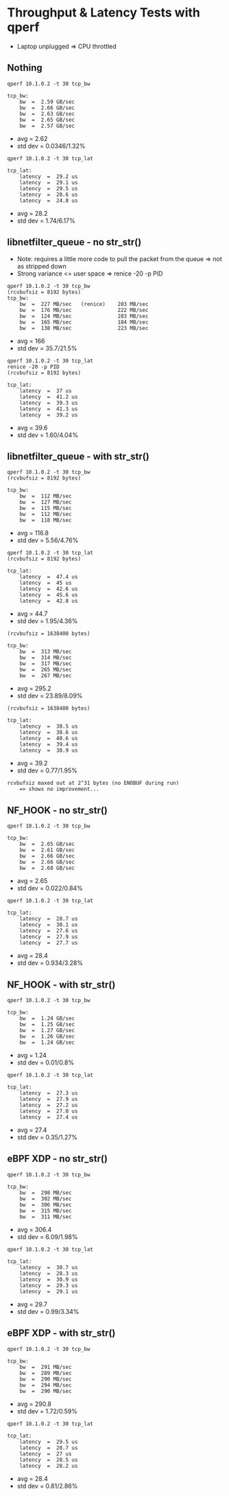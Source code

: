 # Throughput & Latency Tests with qperf

- Laptop unplugged => CPU throttled

## Nothing
```
qperf 10.1.0.2 -t 30 tcp_bw

tcp_bw:
    bw  =  2.59 GB/sec
    bw  =  2.66 GB/sec
    bw  =  2.63 GB/sec
    bw  =  2.65 GB/sec
    bw  =  2.57 GB/sec
```

- avg = 2.62
- std dev = 0.0346/1.32%

```
qperf 10.1.0.2 -t 30 tcp_lat

tcp_lat:
    latency  =  29.2 us
    latency  =  29.1 us
    latency  =  29.5 us
    latency  =  28.6 us
    latency  =  24.8 us
```

- avg = 28.2
- std dev = 1.74/6.17%

## libnetfilter_queue - no str_str()
- Note: requires a little more code to pull the packet from the queue => not as stripped down
- Strong variance <= user space => renice -20 -p PID

```
qperf 10.1.0.2 -t 30 tcp_bw
(rcvbufsiz = 8192 bytes)
tcp_bw:
    bw  =  227 MB/sec   (renice)    203 MB/sec
    bw  =  176 MB/sec               222 MB/sec
    bw  =  124 MB/sec               283 MB/sec
    bw  =  165 MB/sec               184 MB/sec
    bw  =  138 MB/sec               223 MB/sec
```

- avg = 166
- std dev = 35.7/21.5%

```
qperf 10.1.0.2 -t 30 tcp_lat
renice -20 -p PID
(rcvbufsiz = 8192 bytes)

tcp_lat:
    latency  =  37 us
    latency  =  41.2 us
    latency  =  39.3 us
    latency  =  41.3 us
    latency  =  39.2 us
```

- avg = 39.6
- std dev = 1.60/4.04%

## libnetfilter_queue - with str_str()

```
qperf 10.1.0.2 -t 30 tcp_bw
(rcvbufsiz = 8192 bytes)

tcp_bw:
    bw  =  112 MB/sec
    bw  =  127 MB/sec
    bw  =  115 MB/sec
    bw  =  112 MB/sec
    bw  =  118 MB/sec
```

- avg = 116.8
- std dev = 5.56/4.76%

```
qperf 10.1.0.2 -t 30 tcp_lat
(rcvbufsiz = 8192 bytes)

tcp_lat:
    latency  =  47.4 us
    latency  =  45 us
    latency  =  42.6 us
    latency  =  45.6 us
    latency  =  42.8 us
```

- avg = 44.7
- std dev = 1.95/4.36%

```
(rcvbufsiz = 1638400 bytes)

tcp_bw:
    bw  =  313 MB/sec
    bw  =  314 MB/sec
    bw  =  317 MB/sec
    bw  =  265 MB/sec
    bw  =  267 MB/sec
```

- avg = 295.2
- std dev = 23.89/8.09%

```
(rcvbufsiz = 1638400 bytes)

tcp_lat:
    latency  =  38.5 us
    latency  =  38.6 us
    latency  =  40.6 us
    latency  =  39.4 us
    latency  =  38.9 us
```

- avg = 39.2
- std dev = 0.77/1.95%

```
rcvbufsiz maxed out at 2^31 bytes (no ENOBUF during run)
    => shows no improvement...
```


## NF_HOOK - no str_str()
```
qperf 10.1.0.2 -t 30 tcp_bw

tcp_bw:
    bw  =  2.65 GB/sec
    bw  =  2.61 GB/sec
    bw  =  2.66 GB/sec
    bw  =  2.66 GB/sec
    bw  =  2.68 GB/sec
```

- avg = 2.65
- std dev = 0.022/0.84%

```
qperf 10.1.0.2 -t 30 tcp_lat

tcp_lat:
    latency  =  28.7 us
    latency  =  30.1 us
    latency  =  27.6 us
    latency  =  27.9 us
    latency  =  27.7 us
```

- avg = 28.4
- std dev = 0.934/3.28%

## NF_HOOK - with str_str()
```
qperf 10.1.0.2 -t 30 tcp_bw

tcp_bw:
    bw  =  1.24 GB/sec
    bw  =  1.25 GB/sec
    bw  =  1.27 GB/sec
    bw  =  1.26 GB/sec
    bw  =  1.24 GB/sec
```

- avg = 1.24
- std dev = 0.01/0.8%

```
qperf 10.1.0.2 -t 30 tcp_lat

tcp_lat:
    latency  =  27.3 us
    latency  =  27.9 us
    latency  =  27.2 us
    latency  =  27.0 us
    latency  =  27.4 us
```

- avg = 27.4
- std dev = 0.35/1.27%

## eBPF XDP - no str_str()
```
qperf 10.1.0.2 -t 30 tcp_bw

tcp_bw:
    bw  =  298 MB/sec
    bw  =  302 MB/sec
    bw  =  306 MB/sec
    bw  =  315 MB/sec
    bw  =  311 MB/sec
```

- avg = 306.4
- std dev = 6.09/1.98%

```
qperf 10.1.0.2 -t 30 tcp_lat

tcp_lat:
    latency  =  30.7 us
    latency  =  28.3 us
    latency  =  30.9 us
    latency  =  29.3 us
    latency  =  29.1 us
```

- avg = 29.7
- std dev = 0.99/3.34%

## eBPF XDP - with str_str()
```
qperf 10.1.0.2 -t 30 tcp_bw

tcp_bw:
    bw  =  291 MB/sec
    bw  =  289 MB/sec
    bw  =  290 MB/sec
    bw  =  294 MB/sec
    bw  =  290 MB/sec
```

- avg = 290.8
- std dev = 1.72/0.59%

```
qperf 10.1.0.2 -t 30 tcp_lat

tcp_lat:
    latency  =  29.5 us
    latency  =  28.7 us
    latency  =  27 us
    latency  =  28.5 us
    latency  =  28.2 us
```

- avg = 28.4
- std dev = 0.81/2.86%
